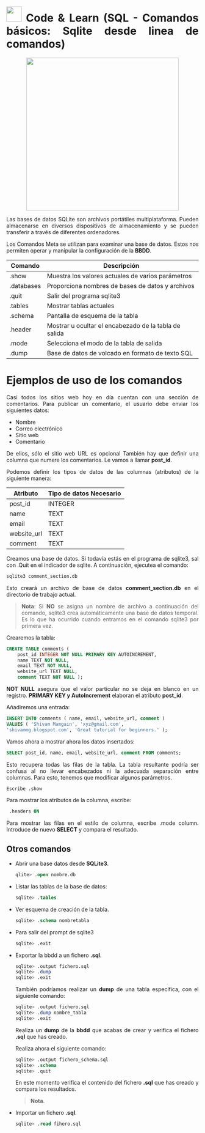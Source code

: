 <div align="justify">

# <img src=../../../../images/coding-book.png width="40"> Code & Learn (SQL - Comandos básicos: Sqlite desde linea de comandos)

<div align="center">
<img src="https://miro.medium.com/v2/resize:fit:1400/format:webp/0*YRLPcqx9hsm4JT87.png" width="400px"/>
</div>

Las bases de datos SQLite son archivos portátiles multiplataforma. Pueden almacenarse en diversos dispositivos de almacenamiento y se pueden transferir a través de diferentes ordenadores.

Los Comandos Meta se utilizan para examinar una base de datos. Estos nos permiten operar y manipular la configuración de la __BBDD__.

| Comando | Descripción |
| ------ | ------| 
| .show |Muestra los valores actuales de varios parámetros |
| .databases | Proporciona nombres de bases de datos y archivos | 
| .quit | Salir del programa sqlite3 | 
| .tables | Mostrar tablas actuales | 
| .schema | Pantalla de esquema de la tabla | 
| .header | Mostrar u ocultar el encabezado de la tabla de salida | 
| .mode | Selecciona el modo de la tabla de salida | 
| .dump | Base de datos de volcado en formato de texto SQL | 

# Ejemplos de uso de los comandos

Casi todos los sitios web hoy en día cuentan con una sección de comentarios. Para publicar un comentario, el usuario debe enviar los siguientes datos:

- Nombre
- Correo electrónico
- Sitio web
- Comentario

De ellos, sólo el sitio web URL es opcional También hay que definir una columna que numere los comentarios. Le vamos a llamar __post_id__.

Podemos definir los tipos de datos de las columnas (atributos) de la siguiente manera:

| Atributo | Tipo de datos Necesario |
| ------ | ------ |
| post_id | INTEGER| 
| name | TEXT | 
| email | TEXT | 
| website_url | TEXT | 
| comment | TEXT | 

Creamos una base de datos. Si todavía estás en el programa de sqlite3, sal con .Quit en el indicador de sqlite. A continuación, ejecutea el comando:

```sql
sqlite3 comment_section.db
```

Esto creará un archivo de base de datos __comment_section.db__ en el directorio de trabajo actual.

> __Nota__: Si __NO__ se asigna un nombre de archivo a continuación del comando, sqlite3 crea automáticamente una base de datos temporal. Es lo que ha ocurrido cuando entramos en el comando sqlite3 por primera vez.

Crearemos la tabla:

```sql
CREATE TABLE comments (
    post_id INTEGER NOT NULL PRIMARY KEY AUTOINCREMENT,
    name TEXT NOT NULL,
    email TEXT NOT NULL,
    website_url TEXT NULL,
    comment TEXT NOT NULL );
 ```

__NOT NULL__ asegura que el valor particular no se deja en blanco en un registro. __PRIMARY KEY y AutoIncrement__ elaboran el atributo __post_id__.

Añadiremos una entrada:

```sql
INSERT INTO comments ( name, email, website_url, comment )
VALUES ( 'Shivam Mamgain', 'xyz@gmail.com',
'shivammg.blogspot.com', 'Great tutorial for beginners.' );
```

Vamos ahora a mostrar ahora los datos insertados:

```sql
SELECT post_id, name, email, website_url, comment FROM comments;
```

Esto recupera todas las filas de la tabla. La tabla resultante podría ser confusa al no llevar encabezados ni la adecuada separación entre columnas. Para esto, tenemos que modificar algunos parámetros.

```sql
Escribe .show
```

Para mostrar los atributos de la columna, escribe:

```sql
 .headers ON
```
 
Para mostrar las filas en el estilo de columna, escribe .mode column.
Introduce de nuevo __SELECT__ y compara el resultado.

## Otros comandos

- Abrir una base datos desde __SQLite3__.

    ```sql
    qlite> .open nombre.db
    ```

- Listar las tablas de la base de datos:

    ```sql
    sqlite> .tables
    ```

- Ver esquema de creación de la tabla.

    ```sql
    sqlite> .schema nombretabla
    ```

- Para salir del prompt de sqlite3

    ```sql
    sqlite> .exit
    ```

- Exportar la bbdd a un fichero __.sql__.

    ```sql
    sqlite> .output fichero.sql
    sqlite> .dump
    sqlite> .exit 
    ```

    También podríamos realizar un __dump__ de una tabla específica, con el siguiente comando:

    ```sql
    sqlite> .output fichero.sql
    sqlite> .dump nombre_tabla
    sqlite> .exit 
    ```

    Realiza un __dump__ de la __bbdd__ que acabas de crear y verifica el fichero __.sql__ que has creado.

    Realiza ahora el siguiente comando:

    ```sql
    sqlite> .output fichero_schema.sql
    sqlite> .schema
    sqlite> .quit  
    ``` 

    En este momento verifica el contenido del fichero __.sql__ que has creado y compara los resultados.

    >__Nota__.  

- Importar un fichero __.sql__.

    ```sql
    sqlite> .read fihero.sql
    ```

</div>